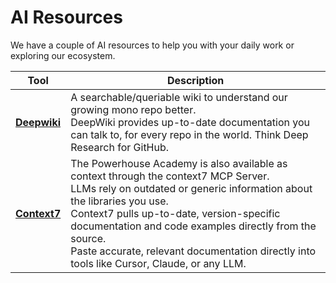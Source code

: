 # AI Resources

We have a couple of AI resources to help you with your daily work or exploring our ecosystem. 

| Tool | Description |
|---|---|
| [**Deepwiki**](https://deepwiki.com/powerhouse-inc/powerhouse) | A searchable/queriable wiki to understand our growing mono repo better. <br /> DeepWiki provides up-to-date documentation you can talk to, for every repo in the world. Think Deep Research for GitHub. |
| [**Context7**](https://context7.com/powerhouse-inc/powerhouse) | The Powerhouse Academy is also available as context through the context7 MCP Server. <br /> LLMs rely on outdated or generic information about the libraries you use. <br /> Context7 pulls up-to-date, version-specific documentation and code examples directly from the source. <br /> Paste accurate, relevant documentation directly into tools like Cursor, Claude, or any LLM. |


